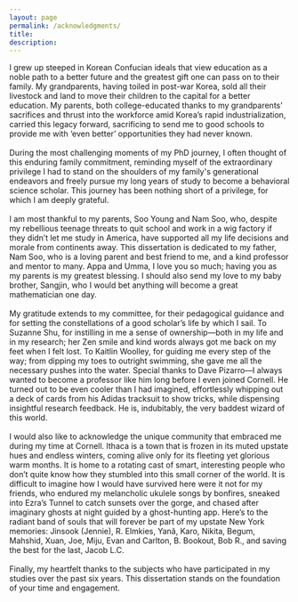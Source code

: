 ```yaml
---
layout: page
permalink: /acknowledgments/
title: 
description:
---
```


I grew up steeped in Korean Confucian ideals that view education as a noble path to a better future and the greatest gift one can pass on to their family. My grandparents, having toiled in post-war Korea, sold all their livestock and land to move their children to the capital for a better education. My parents, both college-educated thanks to my grandparents’ sacrifices and thrust into the workforce amid Korea’s rapid industrialization, carried this legacy forward, sacrificing to send me to good schools to provide me with ‘even better’ opportunities they had never known.
<br><br>During the most challenging moments of my PhD journey, I often thought of this enduring family commitment, reminding myself of the extraordinary privilege I had to stand on the shoulders of my family's generational endeavors and freely pursue my long years of study to become a behavioral science scholar. This journey has been nothing short of a privilege, for which I am deeply grateful.
<br><br>I am most thankful to my parents, Soo Young and Nam Soo, who, despite my rebellious teenage threats to quit school and work in a wig factory if they didn’t let me study in America, have supported all my life decisions and morale from continents away. This dissertation is dedicated to my father, Nam Soo, who is a loving parent and best friend to me, and a kind professor and mentor to many. Appa and Umma, I love you so much; having you as my parents is my greatest blessing. I should also send my love to my baby brother, Sangjin, who I would bet anything will become a great mathematician one day. 
<br><br>My gratitude extends to my committee, for their pedagogical guidance and for setting the constellations of a good scholar’s life by which I sail. To Suzanne Shu, for instilling in me a sense of ownership—both in my life and in my research; her Zen smile and kind words always got me back on my feet when I felt lost. To Kaitlin Woolley, for guiding me every step of the way; from dipping my toes to outright swimming, she gave me all the necessary pushes into the water. Special thanks to Dave Pizarro—I always wanted to become a professor like him long before I even joined Cornell. He turned out to be even cooler than I had imagined, effortlessly whipping out a deck of cards from his Adidas tracksuit to show tricks, while dispensing insightful research feedback. He is, indubitably, the very baddest wizard of this world.
<br><br>I would also like to acknowledge the unique community that embraced me during my time at Cornell. Ithaca is a town that is frozen in its muted upstate hues and endless winters, coming alive only for its fleeting yet glorious warm months. It is home to a rotating cast of smart, interesting people who don’t quite know how they stumbled into this small corner of the world. It is difficult to imagine how I would have survived here were it not for my friends, who endured my melancholic ukulele songs by bonfires, sneaked into Ezra’s Tunnel to catch sunsets over the gorge, and chased after imaginary ghosts at night guided by a ghost-hunting app. Here’s to the radiant band of souls that will forever be part of my upstate New York memories: Jinsook (Jennie), R. Elmkies, Yanã, Karo, Nikita, Begum, Mahshid, Xuan, Joe, Miju, Evan and Carlton, B. Bookout, Bob R., and saving the best for the last, Jacob L.C.
<br><br>Finally, my heartfelt thanks to the subjects who have participated in my studies over the past six years. This dissertation stands on the foundation of your time and engagement.
